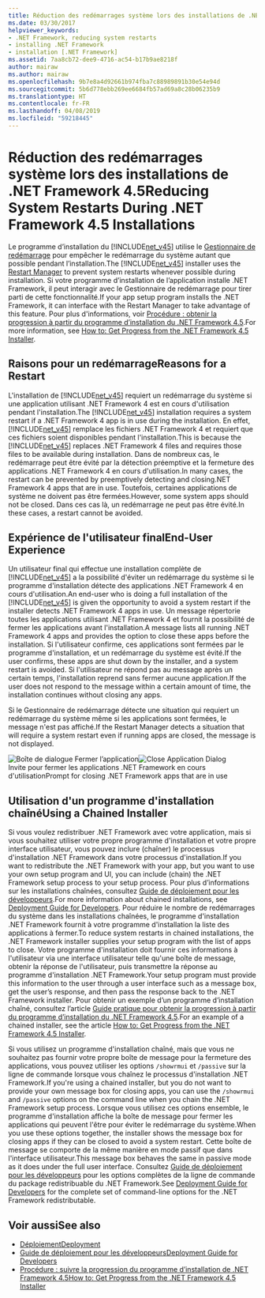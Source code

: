 ```yaml
---
title: Réduction des redémarrages système lors des installations de .NET Framework 4.5
ms.date: 03/30/2017
helpviewer_keywords:
- .NET Framework, reducing system restarts
- installing .NET Framework
- installation [.NET Framework]
ms.assetid: 7aa8cb72-dee9-4716-ac54-b17b9ae8218f
author: mairaw
ms.author: mairaw
ms.openlocfilehash: 9b7e8a4d92661b974fba7c88989891b30e54e94d
ms.sourcegitcommit: 5b6d778ebb269ee6684fb57ad69a8c28b06235b9
ms.translationtype: HT
ms.contentlocale: fr-FR
ms.lasthandoff: 04/08/2019
ms.locfileid: "59218445"
---
```

# <a name="reducing-system-restarts-during-net-framework-45-installations"></a><span data-ttu-id="329f1-102">Réduction des redémarrages système lors des installations de .NET Framework 4.5</span><span class="sxs-lookup"><span data-stu-id="329f1-102">Reducing System Restarts During .NET Framework 4.5 Installations</span></span>
<span data-ttu-id="329f1-103">Le programme d’installation du [!INCLUDE[net_v45](../../../includes/net-v45-md.md)] utilise le [Gestionnaire de redémarrage](https://go.microsoft.com/fwlink/?LinkId=231425) pour empêcher le redémarrage du système autant que possible pendant l’installation.</span><span class="sxs-lookup"><span data-stu-id="329f1-103">The [!INCLUDE[net_v45](../../../includes/net-v45-md.md)] installer uses the [Restart Manager](https://go.microsoft.com/fwlink/?LinkId=231425) to prevent system restarts whenever possible during installation.</span></span> <span data-ttu-id="329f1-104">Si votre programme d’installation de l’application installe .NET Framework, il peut interagir avec le Gestionnaire de redémarrage pour tirer parti de cette fonctionnalité.</span><span class="sxs-lookup"><span data-stu-id="329f1-104">If your app setup program installs the .NET Framework, it can interface with the Restart Manager to take advantage of this feature.</span></span> <span data-ttu-id="329f1-105">Pour plus d'informations, voir [Procédure : obtenir la progression à partir du programme d’installation du .NET Framework 4.5](../../../docs/framework/deployment/how-to-get-progress-from-the-dotnet-installer.md).</span><span class="sxs-lookup"><span data-stu-id="329f1-105">For more information, see [How to: Get Progress from the .NET Framework 4.5 Installer](../../../docs/framework/deployment/how-to-get-progress-from-the-dotnet-installer.md).</span></span>  
  
## <a name="reasons-for-a-restart"></a><span data-ttu-id="329f1-106">Raisons pour un redémarrage</span><span class="sxs-lookup"><span data-stu-id="329f1-106">Reasons for a Restart</span></span>  
 <span data-ttu-id="329f1-107">L'installation de [!INCLUDE[net_v45](../../../includes/net-v45-md.md)] requiert un redémarrage du système si une application utilisant .NET Framework 4 est en cours d'utilisation pendant l'installation.</span><span class="sxs-lookup"><span data-stu-id="329f1-107">The [!INCLUDE[net_v45](../../../includes/net-v45-md.md)] installation requires a system restart if a .NET Framework 4 app is in use during the installation.</span></span> <span data-ttu-id="329f1-108">En effet, [!INCLUDE[net_v45](../../../includes/net-v45-md.md)] remplace les fichiers .NET Framework 4 et requiert que ces fichiers soient disponibles pendant l'installation.</span><span class="sxs-lookup"><span data-stu-id="329f1-108">This is because the [!INCLUDE[net_v45](../../../includes/net-v45-md.md)] replaces .NET Framework 4 files and requires those files to be available during installation.</span></span> <span data-ttu-id="329f1-109">Dans de nombreux cas, le redémarrage peut être évité par la détection préemptive et la fermeture des applications .NET Framework 4 en cours d'utilisation.</span><span class="sxs-lookup"><span data-stu-id="329f1-109">In many cases, the restart can be prevented by preemptively detecting and closing.NET Framework 4 apps that are in use.</span></span> <span data-ttu-id="329f1-110">Toutefois, certaines applications de système ne doivent pas être fermées.</span><span class="sxs-lookup"><span data-stu-id="329f1-110">However, some system apps should not be closed.</span></span> <span data-ttu-id="329f1-111">Dans ces cas là, un redémarrage ne peut pas être évité.</span><span class="sxs-lookup"><span data-stu-id="329f1-111">In these cases, a restart cannot be avoided.</span></span>  
  
## <a name="end-user-experience"></a><span data-ttu-id="329f1-112">Expérience de l'utilisateur final</span><span class="sxs-lookup"><span data-stu-id="329f1-112">End-User Experience</span></span>  
 <span data-ttu-id="329f1-113">Un utilisateur final qui effectue une installation complète de [!INCLUDE[net_v45](../../../includes/net-v45-md.md)] a la possibilité d'éviter un redémarrage du système si le programme d'installation détecte des applications .NET Framework 4 en cours d'utilisation.</span><span class="sxs-lookup"><span data-stu-id="329f1-113">An end-user who is doing a full installation of the [!INCLUDE[net_v45](../../../includes/net-v45-md.md)] is given the opportunity to avoid a system restart if the installer detects .NET Framework 4 apps in use.</span></span> <span data-ttu-id="329f1-114">Un message répertorie toutes les applications utilisant .NET Framework 4 et fournit la possibilité de fermer les applications avant l'installation.</span><span class="sxs-lookup"><span data-stu-id="329f1-114">A message lists all running .NET Framework 4 apps and provides the option to close these apps before the installation.</span></span> <span data-ttu-id="329f1-115">Si l'utilisateur confirme, ces applications sont fermées par le programme d'installation, et un redémarrage du système est évité.</span><span class="sxs-lookup"><span data-stu-id="329f1-115">If the user confirms, these apps are shut down by the installer, and a system restart is avoided.</span></span> <span data-ttu-id="329f1-116">Si l'utilisateur ne répond pas au message après un certain temps, l'installation reprend sans fermer aucune application.</span><span class="sxs-lookup"><span data-stu-id="329f1-116">If the user does not respond to the message within a certain amount of time, the installation continues without closing any apps.</span></span>  
  
 <span data-ttu-id="329f1-117">Si le Gestionnaire de redémarrage détecte une situation qui requiert un redémarrage du système même si les applications sont fermées, le message n'est pas affiché.</span><span class="sxs-lookup"><span data-stu-id="329f1-117">If the Restart Manager detects a situation that will require a system restart even if running apps are closed, the message is not displayed.</span></span>  
  
 <span data-ttu-id="329f1-118">![Boîte de dialogue Fermer l’application](../../../docs/framework/deployment/media/closeapplicationdialog.png "CloseApplicationDialog")</span><span class="sxs-lookup"><span data-stu-id="329f1-118">![Close Application Dialog](../../../docs/framework/deployment/media/closeapplicationdialog.png "CloseApplicationDialog")</span></span>  
<span data-ttu-id="329f1-119">Invite pour fermer les applications .NET Framework en cours d'utilisation</span><span class="sxs-lookup"><span data-stu-id="329f1-119">Prompt for closing .NET Framework apps that are in use</span></span>  
  
## <a name="using-a-chained-installer"></a><span data-ttu-id="329f1-120">Utilisation d'un programme d'installation chaîné</span><span class="sxs-lookup"><span data-stu-id="329f1-120">Using a Chained Installer</span></span>  
 <span data-ttu-id="329f1-121">Si vous voulez redistribuer .NET Framework avec votre application, mais si vous souhaitez utiliser votre propre programme d'installation et votre propre interface utilisateur, vous pouvez inclure (chaîner) le processus d'installation .NET Framework dans votre processus d'installation.</span><span class="sxs-lookup"><span data-stu-id="329f1-121">If you want to redistribute the .NET Framework with your app, but you want to use your own setup program and UI, you can include (chain) the .NET Framework setup process to your setup process.</span></span> <span data-ttu-id="329f1-122">Pour plus d’informations sur les installations chaînées, consultez [Guide de déploiement pour les développeurs](../../../docs/framework/deployment/deployment-guide-for-developers.md).</span><span class="sxs-lookup"><span data-stu-id="329f1-122">For more information about chained installations, see [Deployment Guide for Developers](../../../docs/framework/deployment/deployment-guide-for-developers.md).</span></span> <span data-ttu-id="329f1-123">Pour réduire le nombre de redémarrages du système dans les installations chaînées, le programme d'installation .NET Framework fournit à votre programme d'installation la liste des applications à fermer.</span><span class="sxs-lookup"><span data-stu-id="329f1-123">To reduce system restarts in chained installations, the .NET Framework installer supplies your setup program with the list of apps to close.</span></span> <span data-ttu-id="329f1-124">Votre programme d'installation doit fournir ces informations à l'utilisateur via une interface utilisateur telle qu'une boîte de message, obtenir la réponse de l'utilisateur, puis transmettre la réponse au programme d'installation .NET Framework.</span><span class="sxs-lookup"><span data-stu-id="329f1-124">Your setup program must provide this information to the user through a user interface such as a message box, get the user’s response, and then pass the response back to the .NET Framework installer.</span></span> <span data-ttu-id="329f1-125">Pour obtenir un exemple d’un programme d’installation chaîné, consultez l’article [Guide pratique pour obtenir la progression à partir du programme d’installation du .NET Framework 4.5](../../../docs/framework/deployment/how-to-get-progress-from-the-dotnet-installer.md).</span><span class="sxs-lookup"><span data-stu-id="329f1-125">For an example of a chained installer, see the article [How to: Get Progress from the .NET Framework 4.5 Installer](../../../docs/framework/deployment/how-to-get-progress-from-the-dotnet-installer.md).</span></span>  
  
 <span data-ttu-id="329f1-126">Si vous utilisez un programme d'installation chaîné, mais que vous ne souhaitez pas fournir votre propre boîte de message pour la fermeture des applications, vous pouvez utiliser les options `/showrmui` et `/passive` sur la ligne de commande lorsque vous chaînez le processus d'installation .NET Framework.</span><span class="sxs-lookup"><span data-stu-id="329f1-126">If you're using a chained installer, but you do not want to provide your own message box for closing apps, you can use the `/showrmui` and `/passive` options on the command line when you chain the .NET Framework setup process.</span></span> <span data-ttu-id="329f1-127">Lorsque vous utilisez ces options ensemble, le programme d'installation affiche la boîte de message pour fermer les applications qui peuvent l'être pour éviter le redémarrage du système.</span><span class="sxs-lookup"><span data-stu-id="329f1-127">When you use these options together, the installer shows the message box for closing apps if they can be closed to avoid a system restart.</span></span> <span data-ttu-id="329f1-128">Cette boîte de message se comporte de la même manière en mode passif que dans l'interface utilisateur.</span><span class="sxs-lookup"><span data-stu-id="329f1-128">This message box behaves the same in passive mode as it does under the full user interface.</span></span> <span data-ttu-id="329f1-129">Consultez [Guide de déploiement pour les développeurs](../../../docs/framework/deployment/deployment-guide-for-developers.md) pour les options complètes de la ligne de commande du package redistribuable du .NET Framework.</span><span class="sxs-lookup"><span data-stu-id="329f1-129">See [Deployment Guide for Developers](../../../docs/framework/deployment/deployment-guide-for-developers.md) for the complete set of command-line options for the .NET Framework redistributable.</span></span>  
  
## <a name="see-also"></a><span data-ttu-id="329f1-130">Voir aussi</span><span class="sxs-lookup"><span data-stu-id="329f1-130">See also</span></span>

- [<span data-ttu-id="329f1-131">Déploiement</span><span class="sxs-lookup"><span data-stu-id="329f1-131">Deployment</span></span>](../../../docs/framework/deployment/index.md)
- [<span data-ttu-id="329f1-132">Guide de déploiement pour les développeurs</span><span class="sxs-lookup"><span data-stu-id="329f1-132">Deployment Guide for Developers</span></span>](../../../docs/framework/deployment/deployment-guide-for-developers.md)
- [<span data-ttu-id="329f1-133">Procédure : suivre la progression du programme d’installation de .NET Framework 4.5</span><span class="sxs-lookup"><span data-stu-id="329f1-133">How to: Get Progress from the .NET Framework 4.5 Installer</span></span>](../../../docs/framework/deployment/how-to-get-progress-from-the-dotnet-installer.md)
